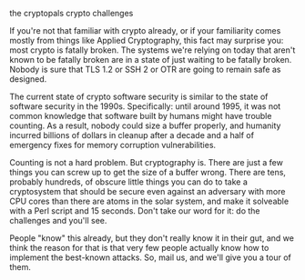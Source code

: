 
the cryptopals crypto challenges

If you're not that familiar with crypto already, or if your familiarity comes 
mostly from things like Applied Cryptography, this fact may surprise you: most 
crypto is fatally broken. The systems we're relying on today that aren't known 
to be fatally broken are in a state of just waiting to be fatally broken. 
Nobody is sure that TLS 1.2 or SSH 2 or OTR are going to remain safe as designed.

The current state of crypto software security is similar to the state of software
security in the 1990s. Specifically: until around 1995, it was not common
knowledge that software built by humans might have trouble counting. As a result,
nobody could size a buffer properly, and humanity incurred billions of dollars
in cleanup after a decade and a half of emergency fixes for memory corruption
vulnerabilities.

Counting is not a hard problem. But cryptography is. There are just a few things
you can screw up to get the size of a buffer wrong. There are tens, probably
hundreds, of obscure little things you can do to take a cryptosystem that
should be secure even against an adversary with more CPU cores than there are
atoms in the solar system, and make it solveable with a Perl script and 15
seconds. Don't take our word for it: do the challenges and you'll see.

People "know" this already, but they don't really know it in their gut, and we
think the reason for that is that very few people actually know how to implement
the best-known attacks. So, mail us, and we'll give you a tour of them.
